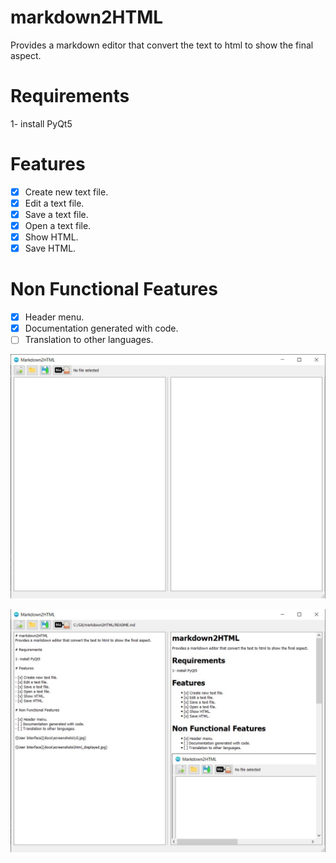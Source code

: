# markdown2HTML
Provides a markdown editor that convert the text to html to show the final aspect.

# Requirements

1- install PyQt5

# Features

- [x] Create new text file.
- [x] Edit a text file.
- [x] Save a text file.
- [x] Open a text file.
- [x] Show HTML.
- [x] Save HTML.

# Non Functional Features

- [x] Header menu.
- [x] Documentation generated with code.
- [ ] Translation to other languages.

![User Interface](docs/screenshots/UI.jpg)

![User Interface](docs/screenshots/html_displayed.jpg)
